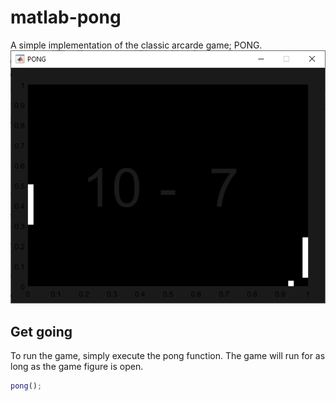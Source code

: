 # matlab-pong
A simple implementation of the classic arcarde game; PONG.
![Pong screenshot][screenshot]

## Get going
To run the game, simply execute the pong function. The game will run for as long as the game figure is open.
```matlab
pong();
```

[screenshot]: https://github.com/mattcorner/matlab-pong/blob/master/screenshot.png "Pong screenshot"
